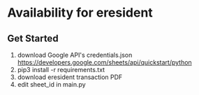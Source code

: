 # Availability for eresident

## Get Started

1) download Google API's credentials.json
    https://developers.google.com/sheets/api/quickstart/python
2) pip3 install -r requirements.txt
3) download eresident transaction PDF
4) edit sheet_id in main.py
